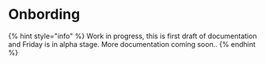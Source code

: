 # Onbording

{% hint style="info" %}
Work in progress, this is first draft of documentation and Friday is in alpha stage. More documentation coming soon..
{% endhint %}

